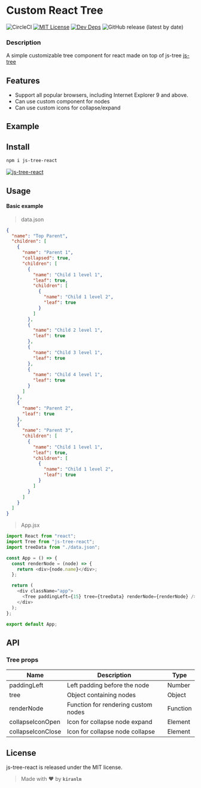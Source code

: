 # Custom React Tree

![CircleCI](https://img.shields.io/circleci/build/github/kiranlm/js-tree-react) [![MIT License](https://img.shields.io/github/license/kiranlm/js-tree-react)](https://github.com/kiranlm/js-tree-react/blob/main/LICENSE) [![Dev Deps](https://img.shields.io/david/dev/kiranlm/js-tree-react)](https://github.com/kiranlm/js-tree-react/blob/main/package.json) ![GitHub release (latest by date)](https://img.shields.io/github/v/release/kiranlm/js-tree-react)

### Description

A simple customizable tree component for react made on top of js-tree [js-tree](https://www.jstree.com/)

## Features

- Support all popular browsers, including Internet Explorer 9 and above.
- Can use custom component for nodes
- Can use custom icons for collapse/expand

## Example

## Install

```bash
npm i js-tree-react
```

[![js-tree-react](https://nodei.co/npm/js-tree-react.png)](https://npmjs.org/package/js-tree-react)

## Usage

#### Basic example

> data.json

```json
{
  "name": "Top Parent",
  "children": [
    {
      "name": "Parent 1",
      "collapsed": true,
      "children": [
        {
          "name": "Child 1 level 1",
          "leaf": true,
          "children": [
            {
              "name": "Child 1 level 2",
              "leaf": true
            }
          ]
        },
        {
          "name": "Child 2 level 1",
          "leaf": true
        },
        {
          "name": "Child 3 level 1",
          "leaf": true
        },
        {
          "name": "Child 4 level 1",
          "leaf": true
        }
      ]
    },
    {
      "name": "Parent 2",
      "leaf": true
    },
    {
      "name": "Parent 3",
      "children": [
        {
          "name": "Child 1 level 1",
          "leaf": true,
          "children": [
            {
              "name": "Child 1 level 2",
              "leaf": true
            }
          ]
        }
      ]
    }
  ]
}
```

> App.jsx

```javascript
import React from "react";
import Tree from "js-tree-react";
import treeData from "./data.json";

const App = () => {
  const renderNode = (node) => {
    return <div>{node.name}</div>;
  };

  return (
    <div className="app">
      <Tree paddingLeft={15} tree={treeData} renderNode={renderNode} />
    </div>
  );
};

export default App;
```

## API

### Tree props

| Name              | Description                         | Type     |
| ----------------- | ----------------------------------- | -------- |
| paddingLeft       | Left padding before the node        | Number   |
| tree              | Object containing nodes             | Object   |
| renderNode        | Function for rendering custom nodes | Function |
| collapseIconOpen  | Icon for collapse node expand       | Element  |
| collapseIconClose | Icon for collapse node collapse     | Element  |

## License

js-tree-react is released under the MIT license.

> Made with :heart: by **`kiranlm`**
